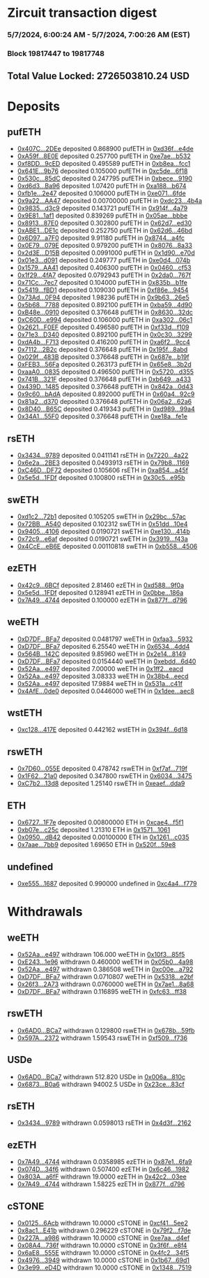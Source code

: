# Zircuit transaction digest
### 5/7/2024, 6:00:24 AM - 5/7/2024, 7:00:26 AM (EST)
### Block 19817447 to 19817748

## Total Value Locked: 2726503810.24 USD

# Deposits
## pufETH
- [0x407C...2DEe](https://etherscan.io/address/0x407C1C8F2bF259aaf84b494477cca3574F612DEe) deposited 0.868900 pufETH in [0xd36f...e4de](https://etherscan.io/tx/0x407C1C8F2bF259aaf84b494477cca3574F612DEe)
- [0xA59f...8E0E](https://etherscan.io/address/0xA59fB50102e1949476f9f03c90acfCF917BD8E0E) deposited 0.257700 pufETH in [0xe7ae...b532](https://etherscan.io/tx/0xA59fB50102e1949476f9f03c90acfCF917BD8E0E)
- [0xf8DD...9cED](https://etherscan.io/address/0xf8DD9E15Bffc6051eaC56c6D7671c1149e6e9cED) deposited 0.495589 pufETH in [0xb8ea...fcc1](https://etherscan.io/tx/0xf8DD9E15Bffc6051eaC56c6D7671c1149e6e9cED)
- [0x641E...9b76](https://etherscan.io/address/0x641E69177eEB97F95d8051484Eab24dF5F8f9b76) deposited 0.105000 pufETH in [0xc5de...6f18](https://etherscan.io/tx/0x641E69177eEB97F95d8051484Eab24dF5F8f9b76)
- [0x530c...85dC](https://etherscan.io/address/0x530c6B7dced78b0e0684528Caf16969504B585dC) deposited 0.247795 pufETH in [0xbece...9190](https://etherscan.io/tx/0x530c6B7dced78b0e0684528Caf16969504B585dC)
- [0xd6d3...Ba96](https://etherscan.io/address/0xd6d3FB656B557d7978147579Ba51E4cdc710Ba96) deposited 1.07420 pufETH in [0xa188...b674](https://etherscan.io/tx/0xd6d3FB656B557d7978147579Ba51E4cdc710Ba96)
- [0xfb1e...2e47](https://etherscan.io/address/0xfb1e6C471DB0e4989c9686ebf990f33471242e47) deposited 0.106000 pufETH in [0xe071...6fde](https://etherscan.io/tx/0xfb1e6C471DB0e4989c9686ebf990f33471242e47)
- [0x9a22...AA47](https://etherscan.io/address/0x9a2260158Ab48DCE3907ada95c27d832631CAA47) deposited 0.00700000 pufETH in [0xdc23...4b4a](https://etherscan.io/tx/0x9a2260158Ab48DCE3907ada95c27d832631CAA47)
- [0x9835...d3c9](https://etherscan.io/address/0x98354C550fEbF0B3c74A2074a846Cba8bbc2d3c9) deposited 0.143721 pufETH in [0x914f...4a79](https://etherscan.io/tx/0x98354C550fEbF0B3c74A2074a846Cba8bbc2d3c9)
- [0x9E81...1af1](https://etherscan.io/address/0x9E81499b3a954EaBc95D7c30cBbA0559D71c1af1) deposited 0.839269 pufETH in [0x05ae...bbbe](https://etherscan.io/tx/0x9E81499b3a954EaBc95D7c30cBbA0559D71c1af1)
- [0x8913...87E0](https://etherscan.io/address/0x891318f18D69cb82Cb1461B39CCeE181047f87E0) deposited 0.302800 pufETH in [0x62d7...ed30](https://etherscan.io/tx/0x891318f18D69cb82Cb1461B39CCeE181047f87E0)
- [0xABE1...DE1c](https://etherscan.io/address/0xABE1b71436071d7CBE1eCcB680199d379f37DE1c) deposited 0.252750 pufETH in [0x62d6...46bd](https://etherscan.io/tx/0xABE1b71436071d7CBE1eCcB680199d379f37DE1c)
- [0x6D97...a7F0](https://etherscan.io/address/0x6D971Db011B42ACcB581644C8413F017B8A7a7F0) deposited 9.91180 pufETH in [0x8744...a4fc](https://etherscan.io/tx/0x6D971Db011B42ACcB581644C8413F017B8A7a7F0)
- [0x0E79...079E](https://etherscan.io/address/0x0E799cBc63555014012052B94BB1df1A96eb079E) deposited 0.979200 pufETH in [0x8076...8a33](https://etherscan.io/tx/0x0E799cBc63555014012052B94BB1df1A96eb079E)
- [0x2d3E...D15B](https://etherscan.io/address/0x2d3E54c48816BF2f6a37E5D9e0e710f8eeCfD15B) deposited 0.0991000 pufETH in [0x1d90...e70d](https://etherscan.io/tx/0x2d3E54c48816BF2f6a37E5D9e0e710f8eeCfD15B)
- [0x01e3...d091](https://etherscan.io/address/0x01e3879a5565e05302E4346EFfc91dfAd6AAd091) deposited 0.249777 pufETH in [0xe0d4...074b](https://etherscan.io/tx/0x01e3879a5565e05302E4346EFfc91dfAd6AAd091)
- [0x1579...AA41](https://etherscan.io/address/0x157931091670F8D7229DD0846452B987C897AA41) deposited 0.406300 pufETH in [0x0460...cf53](https://etherscan.io/tx/0x157931091670F8D7229DD0846452B987C897AA41)
- [0x1f29...4fA7](https://etherscan.io/address/0x1f29BdA84B54160d78BD35c832ABd0bBfeF54fA7) deposited 0.0792943 pufETH in [0x2da0...767f](https://etherscan.io/tx/0x1f29BdA84B54160d78BD35c832ABd0bBfeF54fA7)
- [0x71Cc...7ec7](https://etherscan.io/address/0x71CcE5097F4b1DFB0C06e89b8Bf96A37DDc67ec7) deposited 0.104000 pufETH in [0x835b...b1fe](https://etherscan.io/tx/0x71CcE5097F4b1DFB0C06e89b8Bf96A37DDc67ec7)
- [0x5419...fBD1](https://etherscan.io/address/0x5419d4f1ca70Da09689DEa99ed356b958887fBD1) deposited 0.109030 pufETH in [0xf86e...9454](https://etherscan.io/tx/0x5419d4f1ca70Da09689DEa99ed356b958887fBD1)
- [0x73Ad...0F94](https://etherscan.io/address/0x73AdB81acA73842839879F6C1b126E16f1B60F94) deposited 1.98236 pufETH in [0x9b63...26e5](https://etherscan.io/tx/0x73AdB81acA73842839879F6C1b126E16f1B60F94)
- [0x5b68...7788](https://etherscan.io/address/0x5b68e72FdAA7946CF5035d6029B3212cB8B67788) deposited 0.892100 pufETH in [0xba59...4d90](https://etherscan.io/tx/0x5b68e72FdAA7946CF5035d6029B3212cB8B67788)
- [0xB48e...0910](https://etherscan.io/address/0xB48e005D55997Cf4b00D68A5a6108DD0874e0910) deposited 0.376648 pufETH in [0x8630...32dc](https://etherscan.io/tx/0xB48e005D55997Cf4b00D68A5a6108DD0874e0910)
- [0xC60D...e994](https://etherscan.io/address/0xC60D17dc914ceD54f5F3BC8bdD26cc51020Fe994) deposited 0.106000 pufETH in [0xa302...06c1](https://etherscan.io/tx/0xC60D17dc914ceD54f5F3BC8bdD26cc51020Fe994)
- [0x2621...F0EF](https://etherscan.io/address/0x26218CFaC25FCf4e31894e3d5DB3f5f131d6F0EF) deposited 0.496580 pufETH in [0xf33d...f109](https://etherscan.io/tx/0x26218CFaC25FCf4e31894e3d5DB3f5f131d6F0EF)
- [0x71e3...D340](https://etherscan.io/address/0x71e347cB7b5A3DdA55f4d78Eb24Cfefa1c8eD340) deposited 0.892100 pufETH in [0x0c30...3299](https://etherscan.io/tx/0x71e347cB7b5A3DdA55f4d78Eb24Cfefa1c8eD340)
- [0xdA4b...F713](https://etherscan.io/address/0xdA4b7dDC9Ca123F2569AAAC438bDC17c5147F713) deposited 0.416200 pufETH in [0xa6f2...9cc4](https://etherscan.io/tx/0xdA4b7dDC9Ca123F2569AAAC438bDC17c5147F713)
- [0x7112...2B2c](https://etherscan.io/address/0x7112c8082c6c7F381fbC434Ca0abDA9f6BcE2B2c) deposited 0.376648 pufETH in [0x195f...8abd](https://etherscan.io/tx/0x7112c8082c6c7F381fbC434Ca0abDA9f6BcE2B2c)
- [0x029f...483B](https://etherscan.io/address/0x029f9a8110CcCD7e35D486c457e70d23Af06483B) deposited 0.376648 pufETH in [0x687e...b19f](https://etherscan.io/tx/0x029f9a8110CcCD7e35D486c457e70d23Af06483B)
- [0xFEB3...56Fa](https://etherscan.io/address/0xFEB3aA43Bd835f37cafFf2700cA1EFea17f256Fa) deposited 0.263173 pufETH in [0x65e8...3b2d](https://etherscan.io/tx/0xFEB3aA43Bd835f37cafFf2700cA1EFea17f256Fa)
- [0xaaA0...0835](https://etherscan.io/address/0xaaA053DB010bafeceeb598e288286d78E0410835) deposited 0.496500 pufETH in [0x5720...d355](https://etherscan.io/tx/0xaaA053DB010bafeceeb598e288286d78E0410835)
- [0x741B...321F](https://etherscan.io/address/0x741BC1891e35446e285eda57d73F6a0C6545321F) deposited 0.376648 pufETH in [0xb649...a433](https://etherscan.io/tx/0x741BC1891e35446e285eda57d73F6a0C6545321F)
- [0x439D...1485](https://etherscan.io/address/0x439D6692756422bf10C656ff450F5DF5fe6A1485) deposited 0.376648 pufETH in [0x842a...0d43](https://etherscan.io/tx/0x439D6692756422bf10C656ff450F5DF5fe6A1485)
- [0x9c60...bAdA](https://etherscan.io/address/0x9c60De69d7B5fF336B301ee10FB689dC6aC0bAdA) deposited 0.892000 pufETH in [0x60a4...92c9](https://etherscan.io/tx/0x9c60De69d7B5fF336B301ee10FB689dC6aC0bAdA)
- [0x81a2...d370](https://etherscan.io/address/0x81a21e46cFD930FD219166Fc81Ab942FBE93d370) deposited 0.376648 pufETH in [0x06a2...62a6](https://etherscan.io/tx/0x81a21e46cFD930FD219166Fc81Ab942FBE93d370)
- [0x8D40...B65C](https://etherscan.io/address/0x8D40F4424C392924C5c05060878309D88e34B65C) deposited 0.419343 pufETH in [0xd989...99a4](https://etherscan.io/tx/0x8D40F4424C392924C5c05060878309D88e34B65C)
- [0x34A1...55F0](https://etherscan.io/address/0x34A1Fa1EdCEc24EA06ca98Fca42e9CaD506955F0) deposited 0.376648 pufETH in [0xe18a...fe1e](https://etherscan.io/tx/0x34A1Fa1EdCEc24EA06ca98Fca42e9CaD506955F0)
## rsETH
- [0x3434...9789](https://etherscan.io/address/0x34349c5569e7B846c3558961552D2202760A9789) deposited 0.0411141 rsETH in [0x7220...4a22](https://etherscan.io/tx/0x34349c5569e7B846c3558961552D2202760A9789)
- [0x6e2a...2BE3](https://etherscan.io/address/0x6e2a1EfCE794Bf01D6A41bC9f1ffB7bBd1a22BE3) deposited 0.0493913 rsETH in [0x79b8...1169](https://etherscan.io/tx/0x6e2a1EfCE794Bf01D6A41bC9f1ffB7bBd1a22BE3)
- [0xC46D...DF72](https://etherscan.io/address/0xC46D91d6cbD0787Acd157D2D369a539d3de7DF72) deposited 0.105606 rsETH in [0xa854...a45f](https://etherscan.io/tx/0xC46D91d6cbD0787Acd157D2D369a539d3de7DF72)
- [0x5e5d...1FDf](https://etherscan.io/address/0x5e5d0C53eD756d9D38B12Ce24fD7d51019851FDf) deposited 0.100800 rsETH in [0x30c5...e95b](https://etherscan.io/tx/0x5e5d0C53eD756d9D38B12Ce24fD7d51019851FDf)
## swETH
- [0xd1c2...72b1](https://etherscan.io/address/0xd1c2c0b70aFb8F3C207642E7c9Ee3c36375A72b1) deposited 0.105205 swETH in [0x29bc...57ac](https://etherscan.io/tx/0xd1c2c0b70aFb8F3C207642E7c9Ee3c36375A72b1)
- [0x72BB...A540](https://etherscan.io/address/0x72BB00D97124D1Dd69C4257039d09dE9a5F6A540) deposited 0.102312 swETH in [0x51dd...10e4](https://etherscan.io/tx/0x72BB00D97124D1Dd69C4257039d09dE9a5F6A540)
- [0x9405...4106](https://etherscan.io/address/0x940538eB2e98953c3B063a10B222026220944106) deposited 0.0190721 swETH in [0xe130...414b](https://etherscan.io/tx/0x940538eB2e98953c3B063a10B222026220944106)
- [0x72c9...e6af](https://etherscan.io/address/0x72c955D2ea06A142C217E3ad2bc1AD5Dc402e6af) deposited 0.0190721 swETH in [0x3919...f43a](https://etherscan.io/tx/0x72c955D2ea06A142C217E3ad2bc1AD5Dc402e6af)
- [0x4CcE...eB6E](https://etherscan.io/address/0x4CcE4634BBE0696a6B7576619447d6F3C7EFeB6E) deposited 0.00110818 swETH in [0xb558...4506](https://etherscan.io/tx/0x4CcE4634BBE0696a6B7576619447d6F3C7EFeB6E)
## ezETH
- [0x42c9...6BCf](https://etherscan.io/address/0x42c935d37FCA261bb37f133c00b5cA7b84d86BCf) deposited 2.81460 ezETH in [0xd588...9f0a](https://etherscan.io/tx/0x42c935d37FCA261bb37f133c00b5cA7b84d86BCf)
- [0x5e5d...1FDf](https://etherscan.io/address/0x5e5d0C53eD756d9D38B12Ce24fD7d51019851FDf) deposited 0.128941 ezETH in [0x0bbe...186a](https://etherscan.io/tx/0x5e5d0C53eD756d9D38B12Ce24fD7d51019851FDf)
- [0x7A49...4744](https://etherscan.io/address/0x7A493Be5c2ce014cD049Bf178a1ac0Db1B434744) deposited 0.100000 ezETH in [0x877f...d796](https://etherscan.io/tx/0x7A493Be5c2ce014cD049Bf178a1ac0Db1B434744)
## weETH
- [0xD7DF...BFa7](https://etherscan.io/address/0xD7DF7E085214743530afF339aFC420c7c720BFa7) deposited 0.0481797 weETH in [0xfaa3...5932](https://etherscan.io/tx/0xD7DF7E085214743530afF339aFC420c7c720BFa7)
- [0xD7DF...BFa7](https://etherscan.io/address/0xD7DF7E085214743530afF339aFC420c7c720BFa7) deposited 6.25540 weETH in [0x6534...4dd4](https://etherscan.io/tx/0xD7DF7E085214743530afF339aFC420c7c720BFa7)
- [0x564B...142C](https://etherscan.io/address/0x564B31Fe75510a1ADB311AeCE4FAa63346Ed142C) deposited 9.85960 weETH in [0x2e14...8149](https://etherscan.io/tx/0x564B31Fe75510a1ADB311AeCE4FAa63346Ed142C)
- [0xD7DF...BFa7](https://etherscan.io/address/0xD7DF7E085214743530afF339aFC420c7c720BFa7) deposited 0.0154440 weETH in [0xebdd...6d40](https://etherscan.io/tx/0xD7DF7E085214743530afF339aFC420c7c720BFa7)
- [0x52Aa...e497](https://etherscan.io/address/0x52Aa899454998Be5b000Ad077a46Bbe360F4e497) deposited 7.00000 weETH in [0x1ff2...eacd](https://etherscan.io/tx/0x52Aa899454998Be5b000Ad077a46Bbe360F4e497)
- [0x52Aa...e497](https://etherscan.io/address/0x52Aa899454998Be5b000Ad077a46Bbe360F4e497) deposited 3.08333 weETH in [0x38b4...eecd](https://etherscan.io/tx/0x52Aa899454998Be5b000Ad077a46Bbe360F4e497)
- [0x52Aa...e497](https://etherscan.io/address/0x52Aa899454998Be5b000Ad077a46Bbe360F4e497) deposited 17.9884 weETH in [0x531a...c41f](https://etherscan.io/tx/0x52Aa899454998Be5b000Ad077a46Bbe360F4e497)
- [0x4AfE...0de0](https://etherscan.io/address/0x4AfE8bD855b0D03C596945C67A6F54BD21690de0) deposited 0.0446000 weETH in [0x1dee...aec8](https://etherscan.io/tx/0x4AfE8bD855b0D03C596945C67A6F54BD21690de0)
## wstETH
- [0xc128...417E](https://etherscan.io/address/0xc12892B7BA5d2aa9C980571bf3d5CD5a5D57417E) deposited 0.442162 wstETH in [0x394f...6d18](https://etherscan.io/tx/0xc12892B7BA5d2aa9C980571bf3d5CD5a5D57417E)
## rswETH
- [0x7D60...055E](https://etherscan.io/address/0x7D6057b66b49ceA43447304eD43aE5AD20AA055E) deposited 0.478742 rswETH in [0xf7af...719f](https://etherscan.io/tx/0x7D6057b66b49ceA43447304eD43aE5AD20AA055E)
- [0x1F62...21a0](https://etherscan.io/address/0x1F6243EE0EE21862E2234cc0cc159a4ED25321a0) deposited 0.347800 rswETH in [0x6034...3475](https://etherscan.io/tx/0x1F6243EE0EE21862E2234cc0cc159a4ED25321a0)
- [0xC7b2...13d8](https://etherscan.io/address/0xC7b2186B537B79e15fa27a874A14eC03599B13d8) deposited 1.25140 rswETH in [0xeaef...dda9](https://etherscan.io/tx/0xC7b2186B537B79e15fa27a874A14eC03599B13d8)
## ETH
- [0x6727...1F7e](https://etherscan.io/address/0x67277B7db93939A095bf717D33982b2DA6e71F7e) deposited 0.00800000 ETH in [0xcae4...f5f1](https://etherscan.io/tx/0x67277B7db93939A095bf717D33982b2DA6e71F7e)
- [0xb07e...c25c](https://etherscan.io/address/0xb07e4B43Ebe9579eae37698ea2E9a9dbeA2dc25c) deposited 1.21310 ETH in [0x1571...1061](https://etherscan.io/tx/0xb07e4B43Ebe9579eae37698ea2E9a9dbeA2dc25c)
- [0x0950...dB42](https://etherscan.io/address/0x09505295cB7d2aaD41786C22A4ae555F66b6dB42) deposited 0.00100000 ETH in [0x1261...c035](https://etherscan.io/tx/0x09505295cB7d2aaD41786C22A4ae555F66b6dB42)
- [0x7aae...7bb9](https://etherscan.io/address/0x7aae039c51EDb25A78c06Ab244d73256E7277bb9) deposited 1.69650 ETH in [0x520f...59e8](https://etherscan.io/tx/0x7aae039c51EDb25A78c06Ab244d73256E7277bb9)
## undefined
- [0xe555...1687](https://etherscan.io/address/0xe5557b1B0f1c755dD76d217833780e5752241687) deposited 0.990000 undefined in [0xc4a4...f779](https://etherscan.io/tx/0xe5557b1B0f1c755dD76d217833780e5752241687)
# Withdrawals
## weETH
- [0x52Aa...e497](https://etherscan.io/address/0x52Aa899454998Be5b000Ad077a46Bbe360F4e497) withdrawn 106.000 weETH in [0x10f3...85f5](https://etherscan.io/tx/0x52Aa899454998Be5b000Ad077a46Bbe360F4e497)
- [0xE243...1e96](https://etherscan.io/address/0xE2435f243ef5263c45dB8517FFC3948954571e96) withdrawn 0.460000 weETH in [0x05b0...4a98](https://etherscan.io/tx/0xE2435f243ef5263c45dB8517FFC3948954571e96)
- [0x52Aa...e497](https://etherscan.io/address/0x52Aa899454998Be5b000Ad077a46Bbe360F4e497) withdrawn 0.386508 weETH in [0xc00e...a792](https://etherscan.io/tx/0x52Aa899454998Be5b000Ad077a46Bbe360F4e497)
- [0xD7DF...BFa7](https://etherscan.io/address/0xD7DF7E085214743530afF339aFC420c7c720BFa7) withdrawn 0.0710807 weETH in [0x5318...e2bf](https://etherscan.io/tx/0xD7DF7E085214743530afF339aFC420c7c720BFa7)
- [0x26f3...2A73](https://etherscan.io/address/0x26f396cC4d63f90585DE7a07969A5296af502A73) withdrawn 0.0760000 weETH in [0x7ae1...8a68](https://etherscan.io/tx/0x26f396cC4d63f90585DE7a07969A5296af502A73)
- [0xD7DF...BFa7](https://etherscan.io/address/0xD7DF7E085214743530afF339aFC420c7c720BFa7) withdrawn 0.116895 weETH in [0xfc63...ff38](https://etherscan.io/tx/0xD7DF7E085214743530afF339aFC420c7c720BFa7)
## rswETH
- [0x6AD0...BCa7](https://etherscan.io/address/0x6AD0f7e6f008FaDcDE9Cf73B6819Ed42359BBCa7) withdrawn 0.129800 rswETH in [0x678b...59fb](https://etherscan.io/tx/0x6AD0f7e6f008FaDcDE9Cf73B6819Ed42359BBCa7)
- [0x597A...2372](https://etherscan.io/address/0x597Abe3040a26F8E0295dDe7DfBe90Aace302372) withdrawn 1.59543 rswETH in [0xf509...f736](https://etherscan.io/tx/0x597Abe3040a26F8E0295dDe7DfBe90Aace302372)
## USDe
- [0x6AD0...BCa7](https://etherscan.io/address/0x6AD0f7e6f008FaDcDE9Cf73B6819Ed42359BBCa7) withdrawn 512.820 USDe in [0x006a...810c](https://etherscan.io/tx/0x6AD0f7e6f008FaDcDE9Cf73B6819Ed42359BBCa7)
- [0x6873...B0a6](https://etherscan.io/address/0x6873a97b6a2512B3A275AD6D21e88C15DA97B0a6) withdrawn 94002.5 USDe in [0x23ce...83cf](https://etherscan.io/tx/0x6873a97b6a2512B3A275AD6D21e88C15DA97B0a6)
## rsETH
- [0x3434...9789](https://etherscan.io/address/0x34349c5569e7B846c3558961552D2202760A9789) withdrawn 0.0598013 rsETH in [0x4d3f...2162](https://etherscan.io/tx/0x34349c5569e7B846c3558961552D2202760A9789)
## ezETH
- [0x7A49...4744](https://etherscan.io/address/0x7A493Be5c2ce014cD049Bf178a1ac0Db1B434744) withdrawn 0.0358985 ezETH in [0x87e1...6fa9](https://etherscan.io/tx/0x7A493Be5c2ce014cD049Bf178a1ac0Db1B434744)
- [0x074D...34f6](https://etherscan.io/address/0x074D04E50B4cD8476c282e277A4A27eae04234f6) withdrawn 0.507400 ezETH in [0x6c46...1982](https://etherscan.io/tx/0x074D04E50B4cD8476c282e277A4A27eae04234f6)
- [0x803A...a6fF](https://etherscan.io/address/0x803A617aAd96B0451a05044035C9971DA1d7a6fF) withdrawn 19.0000 ezETH in [0x42c2...03ee](https://etherscan.io/tx/0x803A617aAd96B0451a05044035C9971DA1d7a6fF)
- [0x7A49...4744](https://etherscan.io/address/0x7A493Be5c2ce014cD049Bf178a1ac0Db1B434744) withdrawn 1.58225 ezETH in [0x877f...d796](https://etherscan.io/tx/0x7A493Be5c2ce014cD049Bf178a1ac0Db1B434744)
## cSTONE
- [0x0125...6Acb](https://etherscan.io/address/0x01254eb0A383597FeE35fDadA524B0995f5B6Acb) withdrawn 10.0000 cSTONE in [0xcf41...5ee2](https://etherscan.io/tx/0x01254eb0A383597FeE35fDadA524B0995f5B6Acb)
- [0x8ac1...E41b](https://etherscan.io/address/0x8ac1f88C37ba99719920c93Bb1dC12D7D5F1E41b) withdrawn 0.296229 cSTONE in [0x79f2...f7de](https://etherscan.io/tx/0x8ac1f88C37ba99719920c93Bb1dC12D7D5F1E41b)
- [0x227A...a986](https://etherscan.io/address/0x227A3C8e00e633bC6E0e54EbF73C38F8c48Fa986) withdrawn 10.0000 cSTONE in [0xe7aa...d4ef](https://etherscan.io/tx/0x227A3C8e00e633bC6E0e54EbF73C38F8c48Fa986)
- [0x08A4...736f](https://etherscan.io/address/0x08A4891dEe2171439ca7bB76E9cEA5e02013736f) withdrawn 10.0000 cSTONE in [0x3f6f...e8f4](https://etherscan.io/tx/0x08A4891dEe2171439ca7bB76E9cEA5e02013736f)
- [0x6aE8...555E](https://etherscan.io/address/0x6aE843C002133B7C643cBde0cEd26145aFa4555E) withdrawn 10.0000 cSTONE in [0x4fc2...34f5](https://etherscan.io/tx/0x6aE843C002133B7C643cBde0cEd26145aFa4555E)
- [0x4976...3949](https://etherscan.io/address/0x49761cc4B408Ca7ECA73D075e3fc2A2BBE5A3949) withdrawn 10.0000 cSTONE in [0x1b67...69d1](https://etherscan.io/tx/0x49761cc4B408Ca7ECA73D075e3fc2A2BBE5A3949)
- [0x3e99...eD4D](https://etherscan.io/address/0x3e99328770ddE5feb4aeBBd6909850d8F09feD4D) withdrawn 10.0000 cSTONE in [0x1348...7519](https://etherscan.io/tx/0x3e99328770ddE5feb4aeBBd6909850d8F09feD4D)
